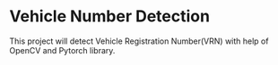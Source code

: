 # Vehicle Number Detection

This project will detect Vehicle Registration Number(VRN) with help of OpenCV and Pytorch library.

